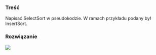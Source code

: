 ### Treść
Napisać SelectSort w pseudokodzie. W ramach przykładu podany był InsertSort. 

### Rozwiązanie
![](https://i.imgur.com/pTtZOwf.png)

